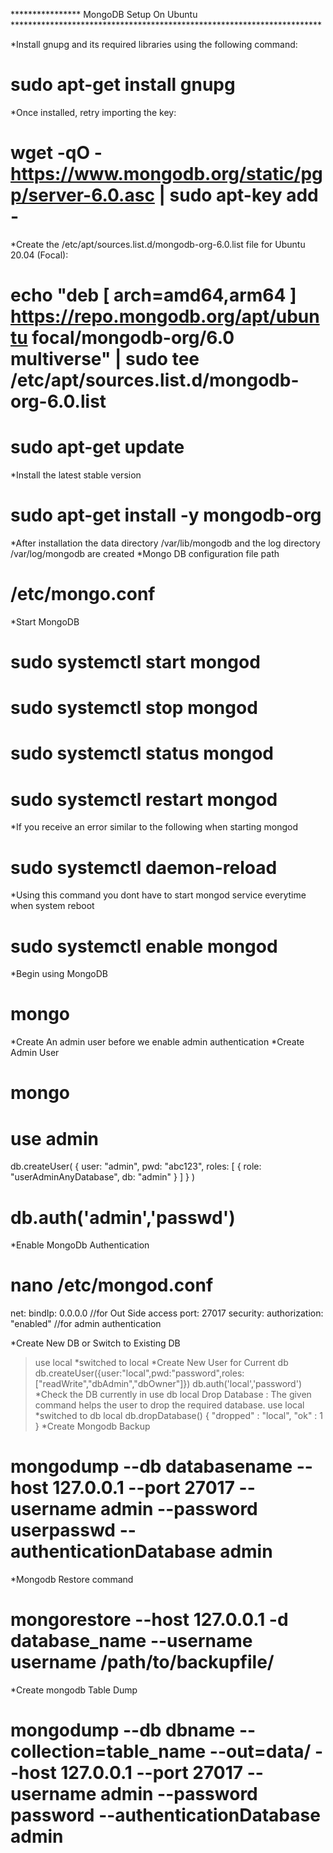 **************** MongoDB Setup On Ubuntu ***********************************************************************


*Install gnupg and its required libraries using the following command:
# sudo apt-get install gnupg
*Once installed, retry importing the key:
# wget -qO - https://www.mongodb.org/static/pgp/server-6.0.asc | sudo apt-key add -
*Create the /etc/apt/sources.list.d/mongodb-org-6.0.list file for Ubuntu 20.04 (Focal):
# echo "deb [ arch=amd64,arm64 ] https://repo.mongodb.org/apt/ubuntu focal/mongodb-org/6.0 multiverse" | sudo tee /etc/apt/sources.list.d/mongodb-org-6.0.list
# sudo apt-get update
*Install the latest stable version
# sudo apt-get install -y mongodb-org
*After installation the data directory /var/lib/mongodb and the log directory /var/log/mongodb are created
*Mongo DB configuration file path
# /etc/mongo.conf
*Start MongoDB
# sudo systemctl start mongod
# sudo systemctl stop mongod
# sudo systemctl status mongod
# sudo systemctl restart mongod
*If you receive an error similar to the following when starting mongod
# sudo systemctl daemon-reload
*Using this command you dont have to start mongod service everytime when system reboot
# sudo systemctl enable mongod
*Begin using MongoDB
# mongo
*Create An admin user before we enable admin authentication
*Create Admin User
# mongo
# use admin
db.createUser(
  {
    user: "admin",
    pwd: "abc123",
    roles: [ { role: "userAdminAnyDatabase", db: "admin" } ]
  }
)

# db.auth('admin','passwd')
*Enable MongoDb Authentication
# nano /etc/mongod.conf
net:
    bindIp: 0.0.0.0   //for Out Side access
    port: 27017
security:
    authorization: "enabled"     //for admin authentication

*Create New DB or Switch to Existing DB
> use local
*switched to local
*Create New User for Current db
db.createUser({user:"local",pwd:"password",roles:["readWrite","dbAdmin","dbOwner"]})
db.auth('local','password')
*Check the DB currently in use
> db
local
Drop Database : The given command helps the user to drop the required database.
> use local
*switched to db local
> db.dropDatabase()
  { "dropped" : "local", "ok" : 1 }
*Create Mongodb Backup
# mongodump --db databasename --host 127.0.0.1 --port 27017 --username admin --password userpasswd --authenticationDatabase admin
*Mongodb Restore command
# mongorestore --host 127.0.0.1 -d database_name --username username   /path/to/backupfile/
*Create mongodb Table Dump
# mongodump --db dbname --collection=table_name --out=data/ --host 127.0.0.1 --port 27017 --username admin --password password --authenticationDatabase admin

